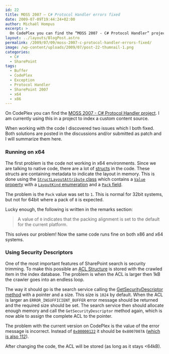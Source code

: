 ```yaml
---
id: 22
title: MOSS 2007 – C# Protocol Handler errors fixed
date: 2009-07-09T19:44:24+02:00
author: Michaël Hompus
excerpt: >
  On CodePlex you can find the “MOSS 2007 - C# Protocol Handler” project. When working with the code I discovered 2 issues which I both fixed. Both solutions are summarized here.
layout: ../layouts/BlogPost.astro
permalink: /2009/07/09/moss-2007-c-protocol-handler-errors-fixed/
image: /wp-content/uploads/2009/07/post-22-thumnail-1.png
categories:
  - C#
  - SharePoint
tags:
  - Buffer
  - CodePlex
  - Exception
  - Protocol Handler
  - SharePoint 2007
  - x64
  - x86
---
```


On CodePlex you can find the [MOSS 2007 - C# Protocol Handler project](https://web.archive.org/web/20210629141705/https://archive.codeplex.com/?p=mossph).
I am currently using this in a project to index a custom content source.

When working with the code I discovered two issues which I both fixed.
Both solutions are posted in the discussions and/or submitted as patch and I will summarize them here.

<!--more-->

### Running on x64

The first problem is the code not working in x64 environments.
Since we are talking to native code, there are a lot of [structs](https://learn.microsoft.com/dotnet/csharp/language-reference/builtin-types/struct) in the code.
These structs are containing metadata to indicate the layout in memory.
This is done using the [`StructLayoutAttribute` class](https://learn.microsoft.com/dotnet/api/system.runtime.interopservices.structlayoutattribute?view=netframework-2.0) which contains a [`Value` property](https://learn.microsoft.com/dotnet/api/system.runtime.interopservices.structlayoutattribute.value?view=netframework-2.0) with a [`LayoutKind` enumeration](https://learn.microsoft.com/dotnet/api/system.runtime.interopservices.layoutkind?view=netframework-2.0) and a [`Pack` field](https://learn.microsoft.com/dotnet/api/system.runtime.interopservices.structlayoutattribute.pack?view=netframework-2.0).

The problem is the `Pack` value was set to `1`.
This is normal for 32bit systems, but not for 64bit where a pack of `8` is expected.

Lucky enough, the following is written in the remarks section:

> A value of `0` indicates that the packing alignment is set to the default for the current platform.

This solves our problem! Now the same code runs fine on both x86 and x64 systems.

### Using Security Descriptors

One of the most important features of SharePoint search is security trimming.
To make this possible an [ACL Structure](https://learn.microsoft.com/windows/win32/api/winnt/ns-winnt-acl) is stored with the crawled item in the index database.
The problem is when the ACL is larger then 1kB the crawler goes into an endless loop.

The way it should go is the search service calling the [GetSecurityDescriptor method](https://learn.microsoft.com/previous-versions/office/developer/sharepoint-2007/aa981497(v=office.12)) with a pointer and a size.
This size is `1024` by default.
When the ACL is larger an `ERROR_INSUFFICIENT_BUFFER` error message should be returned and the required size should be set.
The search service then should allocate enough memory and call the `GetSecurityDescriptor` method again, which is now able to assign the complete ACL to the pointer.

The problem with the current version on CodePlex is the value of the error message is incorrect.
Instead of [`0x00000122`](https://learn.microsoft.com/windows/win32/debug/system-error-codes--0-499-#ERROR_INSUFFICIENT_BUFFER) it should be `0x8007007A` ([which is also 112](https://learn.microsoft.com/windows/win32/adsi/win32-error-codes-for-adsi-2-0)).

After changing the code, the ACL will be stored (as long as it stays <64kB).
